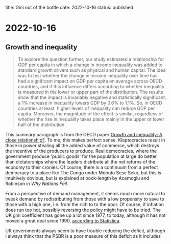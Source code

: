title: Gini out of the bottle
date: 2022-10-16
status: published

# 2022-10-16

## Growth and inequality

> To explore the question further, our study estimated a relationship for GDP per capita in which a change in income inequality was added to standard growth drivers such as physical and human capital. The idea was to test whether the change in income inequality over time has had a significant impact on GDP per capita on average across OECD countries, and if this influence differs according to whether inequality is measured in the lower or upper part of the distribution. The results show that the impact is invariably negative and statistically significant: a 1% increase in inequality lowers GDP by 0.6% to 1.1%. So, in OECD countries at least, higher levels of inequality can reduce GDP per capita. Moreover, the magnitude of the effect is similar, regardless of whether the rise in inequality takes place mainly in the upper or lower half of the distribution.

This summary paragraph is from the OECD paper [Growth and inequality: A close relationship?](https://www.oecd.org/economy/growth-and-inequality-close-relationship.htm). To me, this makes perfect sense. Kleptocracies result in those in power stealing all the added value of commerce, which destroys the incentive of the producers to produce. 
Real democracies, where the government produce 'public goods' for the population at large do better than dictatorships where the leaders distribute all the net returns of the economy to their cronies. Of course, there is a continuum from a perfect democracy to a place like The Congo under Mobutu Sese Seko, but this is intuitively obvious, but is explained at book-length by Acemoglu and Robinson in _Why Nations Fail._

From a perspective of demand management, it seems much more natural to tweak demand by redistributing from those with a low propensity to save to those with a high one, i.e. from the rich to to the poor. Of course, if inflation does run too hot, possibly reversing the policy might have to be tried. The UK gini coefficient has gone up a lot since 1977, to today, although it has not moved a great deal since 1990, [according to Statistica](https://www.statista.com/statistics/872472/gini-index-of-the-united-kingdom/).

UK governments always seem to have trouble reducing the deficit, although I always think that the PSBR is a poor measure of this deficit as it includes 